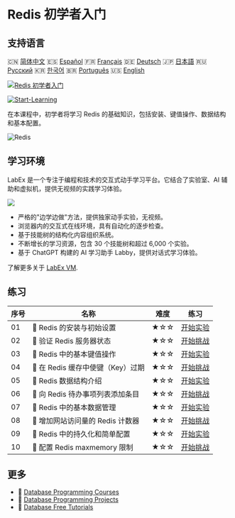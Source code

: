 # Redis 初学者入门

## 支持语言

🇨🇳 [简体中文](README_zh.md) 🇪🇸 [Español](README_es.md) 🇫🇷 [Français](README_fr.md) 🇩🇪 [Deutsch](README_de.md) 🇯🇵 [日本語](README_ja.md) 🇷🇺 [Русский](README_ru.md) 🇰🇷 [한국어](README_ko.md) 🇧🇷 [Português](README_pt.md) 🇺🇸 [English](README.md) 

[![Redis 初学者入门](https://cover-creator.labex.io/redis-for-beginners.png?lang=zh)](https://labex.io/zh/courses/redis-for-beginners)

[![Start-Learning](https://img.shields.io/badge/Start-Learning-whitesmoke?style=for-the-badge)](https://labex.io/zh/courses/redis-for-beginners)

在本课程中，初学者将学习 Redis 的基础知识，包括安装、键值操作、数据结构和基本配置。

![Redis](https://img.shields.io/badge/Redis-whitesmoke?style=for-the-badge&logo=redis)


## 学习环境

LabEx 是一个专注于编程和技术的交互式动手学习平台。它结合了实验室、AI 辅助和虚拟机，提供无视频的实践学习体验。

![](https://tutorial-screenshot.getvm.io/images/vm-1725247253.png)

- 严格的"边学边做"方法，提供独家动手实验，无视频。
- 浏览器内的交互式在线环境，具有自动化的逐步检查。
- 基于技能树的结构化内容组织系统。
- 不断增长的学习资源，包含 30 个技能树和超过 6,000 个实验。
- 基于 ChatGPT 构建的 AI 学习助手 Labby，提供对话式学习体验。

了解更多关于 [LabEx VM](https://support.labex.io/using-labex/virtual-machine).

## 练习

|   序号 | 名称                              | 难度   | 练习                                                                                                                            |
|--------|-----------------------------------|--------|---------------------------------------------------------------------------------------------------------------------------------|
|     01 | 📖 Redis 的安装与初始设置         | ★☆☆    | <a target='_blank' href='https://labex.io/zh/tutorials/redis-installation-and-initial-setup-of-redis-552075'>开始实验</a>       |
|     02 | 🎯 验证 Redis 服务器状态          | ★☆☆    | <a target='_blank' href='https://labex.io/zh/tutorials/redis-verify-redis-server-status-552152'>开始挑战</a>                    |
|     03 | 📖 Redis 中的基本键值操作         | ★☆☆    | <a target='_blank' href='https://labex.io/zh/tutorials/redis-basic-key-value-operations-in-redis-552077'>开始实验</a>           |
|     04 | 🎯 在 Redis 缓存中使键（Key）过期 | ★☆☆    | <a target='_blank' href='https://labex.io/zh/tutorials/redis-expire-keys-in-redis-cache-552156'>开始挑战</a>                    |
|     05 | 📖 Redis 数据结构介绍             | ★☆☆    | <a target='_blank' href='https://labex.io/zh/tutorials/redis-introduction-to-redis-data-structures-552078'>开始实验</a>         |
|     06 | 🎯 向 Redis 待办事项列表添加条目  | ★☆☆    | <a target='_blank' href='https://labex.io/zh/tutorials/redis-add-item-to-redis-to-do-list-552161'>开始挑战</a>                  |
|     07 | 📖 Redis 中的基本数据管理         | ★☆☆    | <a target='_blank' href='https://labex.io/zh/tutorials/redis-basic-data-management-in-redis-552076'>开始实验</a>                |
|     08 | 🎯 增加网站访问量的 Redis 计数器  | ★☆☆    | <a target='_blank' href='https://labex.io/zh/tutorials/redis-increment-redis-counter-for-website-visits-552163'>开始挑战</a>    |
|     09 | 📖 Redis 中的持久化和简单配置     | ★☆☆    | <a target='_blank' href='https://labex.io/zh/tutorials/redis-persistence-and-simple-configuration-in-redis-552079'>开始实验</a> |
|     10 | 🎯 配置 Redis maxmemory 限制      | ★☆☆    | <a target='_blank' href='https://labex.io/zh/tutorials/redis-configure-redis-maxmemory-limit-552162'>开始挑战</a>               |

## 更多

- 🔗 [Database Programming Courses](https://github.com/labex-labs/awesome-programming-courses)
- 🔗 [Database Programming Projects](https://github.com/labex-labs/awesome-programming-projects)
- 🔗 [Database Free Tutorials](https://github.com/labex-labs/redis-free-tutorials)


